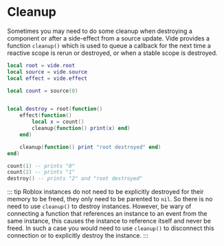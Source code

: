 # Cleanup

Sometimes you may need to do some cleanup when destroying a component or after
a side-effect from a source update. Vide provides a function `cleanup()` which
is used to queue a callback for the next time a reactive scope is rerun or
destroyed, or when a stable scope is destroyed.

```lua
local root = vide.root
local source = vide.source
local effect = vide.effect

local count = source(0)


local destroy = root(function()
    effect(function()
        local x = count()
        cleanup(function() print(x) end)
    end)

    cleanup(function() print "root destroyed" end)
end)

count(1) -- prints "0"
count(2) -- prints "1"
destroy() -- prints "2" and "root destroyed"
```

::: tip
Roblox instances do not need to be explicitly destroyed for their
memory to be freed, they only need to be parented to `nil`. So there is no
need to use `cleanup()` to destroy instances. However, be wary of connecting
a function that references an instance to an event from the same instance,
this causes the instance to reference itself and never be freed. In such a case
you would need to use `cleanup()` to disconnect this connection or to explicitly
destroy the instance.
:::
